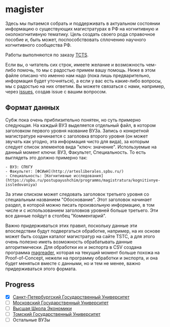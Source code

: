 # magister

Здесь мы пытаемся собрать и поддерживать в актуальном состоянии информацию о
существующих магистратурах в РФ на когнитивную и околокогнитивную
тематику. Цель создать своего рода справочное пособие и, быть может,
поспособствовать сплочению научного когнитивного сообщества РФ.

Работы выполняются по заказу [TCTS](http://thinkcognitive.org/ru/).

Если вы, о читатель сих строк, имеете желание и возможность чем-либо помочь, то
мы с радостью примем вашу помощь. Ниже в этом файле описано что именно нам надо
(пока лишь предварительно, информация будет уточняться), а если у вас есть
какие-либо вопросы, мы с радостью на них ответим. Вы можете связаться с нами,
например, через [issues](issues), создав issue с вашим вопросом.

## Формат данных

Субж пока очень приблизительно понятен, но суть примерно следующая. На каждый
ВУЗ выделяется отдельный файл, в котором заголовком первого уровня название
ВУЗа. Запись о конкретной магистратуре начинается с заголовка второго уровня
(он может звучать как угодно, эта информация чисто для вида), за которым
следует список элементов вида "ключ: значение". Используемые на данный момент
ключи: ВУЗ, Факультет, Специальность. То есть выглядеть это должно примерно
так:

	- ВУЗ: СПбГУ
	- Факультет: [ФСИиН](http://artesliberales.spbu.ru/)
    - Специальность: [Когнитивные исследования](https://spbu.ru/postupayushchim/programms/magistratura/kognitivnye-issledovaniya)

За этим списком может следовать заголовок третьего уровня со специальным
названием "Обоснование". Этот заголовок начинает раздел, в которой можно писать
произвольную информацию, в том числе и с использованием заголовков уровней
больше третьего. Эти все данные пойдут в столбец "Комментарий".

Важно придерживаться этих правил, поскольку данные эти впоследствии будут
подвергаться обработке, например, на их основе может быть создан каталог
магистратур на сайте TSTC, а для этого очень полезно иметь возможность
обрабатывать данные алгоритмически. Для обработки их и экспорта в CSV создана
программа [magreader](https://github.com/amty/magreader), которая на текущий
момент больше похожа на Proof-of-Concept, нежели на программу обработки и
экспорта, и она будет меняться вместе с данными, но и тем не менее, важно
придерживаться этого формата.

## Progress

- [x] [Санкт-Петербургский Государственный Университет](СПбГУ.md)
- [ ] [Московский Государственный Университет](МГУ.md)
- [ ] [Высшая Школа Экономики](ВШЭ.md)
- [ ] [Томский Государственный Университет](ТГУ.md)
- [ ] Остальные ВУЗы
